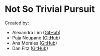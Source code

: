 # Not So Trivial Pursuit

Created by:

* Alexandra Lim ([GitHub](https://github.com/alexandra-lim))
* Puja Neupane ([GitHub](https://github.com/waglepuja))
* Ana Morales ([GitHub](https://github.com/m-amc))
* Dan Fitz ([GitHub](https://github.com/danielfitz))